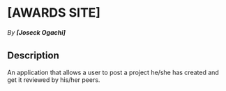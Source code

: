 # [AWARDS SITE]
###### By **[Joseck Ogachi]**
## Description
An application that allows a user to post a project he/she has created and get it reviewed by his/her peers.
